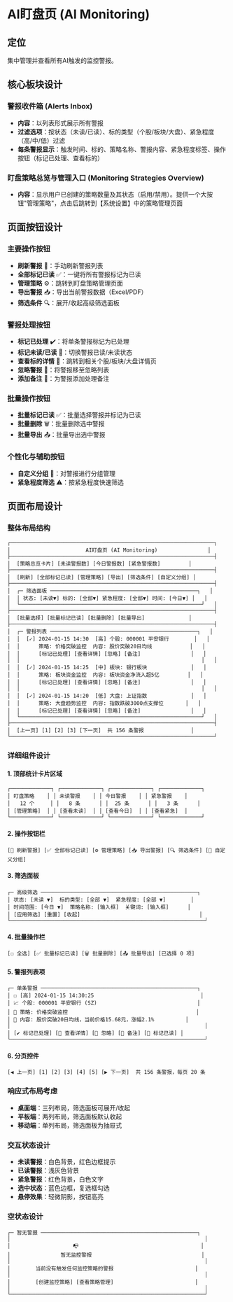 # AI盯盘页 (AI Monitoring)

## 定位
集中管理并查看所有AI触发的监控警报。

## 核心板块设计

### 警报收件箱 (Alerts Inbox)
- **内容**：以列表形式展示所有警报
- **过滤选项**：按状态（未读/已读）、标的类型（个股/板块/大盘）、紧急程度（高/中/低）过滤
- **每条警报显示**：触发时间、标的、策略名称、警报内容、紧急程度标签、操作按钮（标记已处理、查看标的）

### 盯盘策略总览与管理入口 (Monitoring Strategies Overview)
- **内容**：显示用户已创建的策略数量及其状态（启用/禁用）。提供一个大按钮"管理策略"，点击后跳转到【系统设置】中的策略管理页面

## 页面按钮设计

### 主要操作按钮
- **刷新警报** 🔄：手动刷新警报列表
- **全部标记已读** ✅：一键将所有警报标记为已读
- **管理策略** ⚙️：跳转到盯盘策略管理页面
- **导出警报** 📥：导出当前警报数据（Excel/PDF）
- **筛选条件** 🔍：展开/收起高级筛选面板

### 警报处理按钮
- **标记已处理** ✔️：将单条警报标记为已处理
- **标记未读/已读** 📩：切换警报已读/未读状态
- **查看标的详情** 🔎：跳转到相关个股/板块/大盘详情页
- **忽略警报** 🚫：将警报移至忽略列表
- **添加备注** 📝：为警报添加处理备注

### 批量操作按钮
- **批量标记已读** ✅：批量选择警报并标记为已读
- **批量删除** 🗑️：批量删除选中警报
- **批量导出** 📤：批量导出选中警报

### 个性化与辅助按钮
- **自定义分组** 📁：对警报进行分组管理
- **紧急程度筛选** ⚠️：按紧急程度快速筛选

## 页面布局设计

### 整体布局结构

```
┌─────────────────────────────────────────────────────────────────┐
│                        AI盯盘页 (AI Monitoring)                │
├─────────────────────────────────────────────────────────────────┤
│  [策略总览卡片] [未读警报数] [今日警报数] [紧急警报数]         │
├─────────────────────────────────────────────────────────────────┤
│  [刷新] [全部标记已读] [管理策略] [导出] [筛选条件] [自定义分组] │
├─────────────────────────────────────────────────────────────────┤
│  ┌─ 筛选面板 ───────────────────────────────────────────────┐   │
│  │ 状态: [未读▼] 标的: [全部▼] 紧急程度: [全部▼] 时间: [今日▼] │   │
│  └──────────────────────────────────────────────────────────┘   │
├─────────────────────────────────────────────────────────────────┤
│  [批量选择] [批量标记已读] [批量删除] [批量导出]              │
├─────────────────────────────────────────────────────────────────┤
│  ┌─ 警报列表 ───────────────────────────────────────────────┐   │
│  │  [✓] 2024-01-15 14:30  [高] 个股: 000001 平安银行        │   │
│  │      策略: 价格突破监控  内容: 股价突破20日均线            │   │
│  │      [标记已处理] [查看详情] [忽略] [备注]                │   │
│  │                                                          │   │
│  │  [✓] 2024-01-15 14:25  [中] 板块: 银行板块              │   │
│  │      策略: 板块资金监控  内容: 板块资金净流入超5亿         │   │
│  │      [标记已处理] [查看详情] [忽略] [备注]                │   │
│  │                                                          │   │
│  │  [✓] 2024-01-15 14:20  [低] 大盘: 上证指数              │   │
│  │      策略: 大盘趋势监控  内容: 指数跌破3000点支撑位       │   │
│  │      [标记已处理] [查看详情] [忽略] [备注]                │   │
│  └──────────────────────────────────────────────────────────┘   │
├─────────────────────────────────────────────────────────────────┤
│  [上一页] [1] [2] [3] [下一页]  共 156 条警报               │
└─────────────────────────────────────────────────────────────────┘
```

### 详细组件设计

#### 1. 顶部统计卡片区域
```
┌─────────────┐ ┌─────────────┐ ┌─────────────┐ ┌─────────────┐
│ 盯盘策略    │ │ 未读警报    │ │ 今日警报    │ │ 紧急警报    │
│   12 个     │ │   8 条      │ │  25 条      │ │   3 条      │
│ [管理策略]  │ │ [查看未读]  │ │ [查看今日]  │ │ [查看紧急]  │
└─────────────┘ └─────────────┘ └─────────────┘ └─────────────┘
```

#### 2. 操作按钮栏
```
[🔄 刷新警报] [✅ 全部标记已读] [⚙️ 管理策略] [📥 导出警报] [🔍 筛选条件] [📁 自定义分组]
```

#### 3. 筛选面板
```
┌─ 高级筛选 ──────────────────────────────────────────────────┐
│ 状态: [未读 ▼]  标的类型: [全部 ▼]  紧急程度: [全部 ▼]        │
│ 时间范围: [今日 ▼]  策略名称: [输入框]  关键词: [输入框]      │
│ [应用筛选] [重置] [收起]                                      │
└──────────────────────────────────────────────────────────────┘
```

#### 4. 批量操作栏
```
[☐ 全选] [✅ 批量标记已读] [🗑️ 批量删除] [📤 批量导出] [已选择 0 项]
```

#### 5. 警报列表项
```
┌─ 单条警报 ──────────────────────────────────────────────────┐
│ ☐ [高] 2024-01-15 14:30:25                                  │
│ 📈 个股: 000001 平安银行 (SZ)                                │
│ 🎯 策略: 价格突破监控                                         │
│ 📝 内容: 股价突破20日均线，当前价格15.68元，涨幅2.1%          │
│                                                              │
│ [✔️ 标记已处理] [🔎 查看详情] [🚫 忽略] [📝 备注] [📩 标记已读] │
└──────────────────────────────────────────────────────────────┘
```

#### 6. 分页控件
```
[◀ 上一页] [1] [2] [3] [4] [5] [▶ 下一页]  共 156 条警报，每页 20 条
```

### 响应式布局考虑
- **桌面端**：三列布局，筛选面板可展开/收起
- **平板端**：两列布局，筛选面板默认收起
- **移动端**：单列布局，筛选面板为抽屉式

### 交互状态设计
- **未读警报**：白色背景，红色边框提示
- **已读警报**：浅灰色背景
- **紧急警报**：红色背景，白色文字
- **选中状态**：蓝色边框，复选框勾选
- **悬停效果**：轻微阴影，按钮高亮

### 空状态设计
```
┌─ 暂无警报 ──────────────────────────────────────────────────┐
│                                                              │
│                    📭                                       │
│                暂无监控警报                                   │
│                                                              │
│        当前没有触发任何监控策略的警报                          │
│                                                              │
│        [创建监控策略] [查看策略管理]                          │
│                                                              │
└──────────────────────────────────────────────────────────────┘
```
